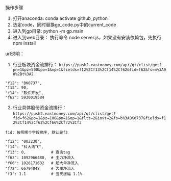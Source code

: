 操作步骤
1. 打开anaconda:  conda activate github_python
2. 选定code，同时替换gp_code.py中的current_code
3. 进入到gp目录:  python -m gp.main
4. 进入到web目录： 执行命令 node server.js，如果没有安装依赖包，先执行npm install 


url说明：
1. 行业板块资金流排行： `https://push2.eastmoney.com/api/qt/clist/get?pn=1&pz=500&po=1&np=1&fields=f12%2Cf13%2Cf14%2Cf62&fid=f62&fs=m%3A90%2Bt%3A2`
```shell script
"f12": "BK0737",
"f13": 90,
"f14": "软件开发",
"f62": 5930019584
```
2. 行业具体股份资金流排行： `https://push2.eastmoney.com/api/qt/clist/get?fid=f62&po=1&pz=100&pn=1&np=1&fltt=2&invt=2&fs=b%3ABK0737&fields=f12%2Cf14%2Cf62%2Cf66%2Cf72%2Cf3`
```shell script
fid: 按照哪个字段排序, 默认是f3

"f12": "002230",
"f14": "科大讯飞",
"f13": 0,           # 查询tag
"f62": 1092966480,  # 主力净流入
"f66": 1026171632   # 超大单净流入
"f72": 66794848     # 大单净流入
"f3": 1.1           # 当天涨幅 1.1%
```

